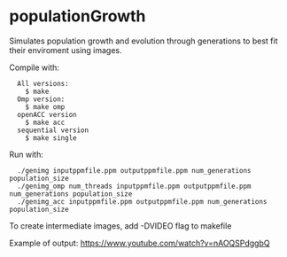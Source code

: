 # populationGrowth

Simulates population growth and evolution through generations to best fit their enviroment using images.

Compile with:
```
  All versions:
    $ make
  Omp version:
    $ make omp
  openACC version
    $ make acc
  sequential version
    $ make single
```

Run with:
```
  ./genimg inputppmfile.ppm outputppmfile.ppm num_generations population_size
  ./genimg_omp num_threads inputppmfile.ppm outputppmfile.ppm num_generations population_size
  ./genimg_acc inputppmfile.ppm outputppmfile.ppm num_generations population_size
```

To create intermediate images, add -DVIDEO flag to makefile

Example of output: https://www.youtube.com/watch?v=nAOQSPdggbQ
